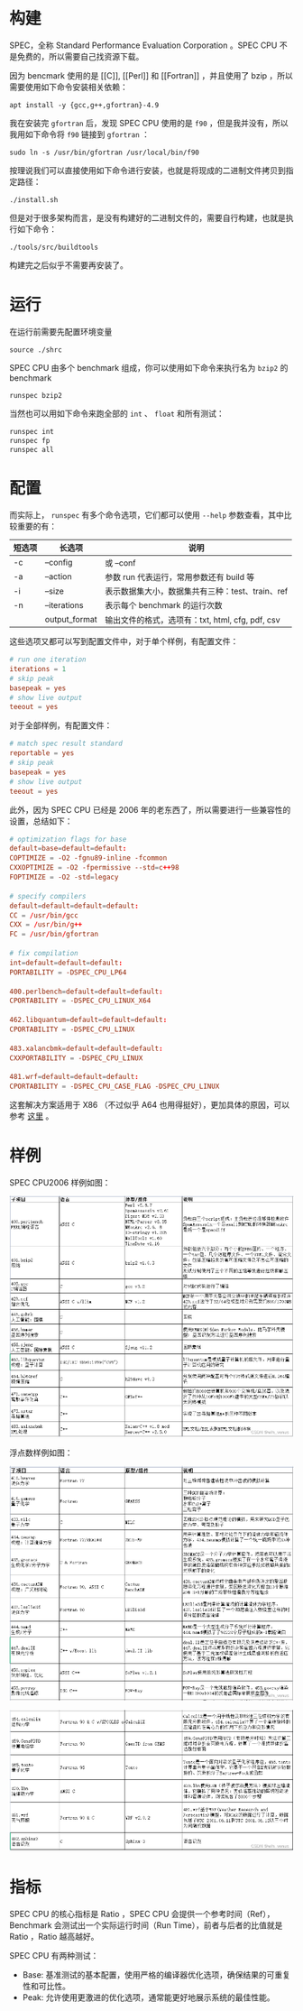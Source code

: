 # 构建

SPEC，全称 Standard Performance Evaluation Corporation 。SPEC CPU 不是免费的，所以需要自己找资源下载。

因为 bencmark 使用的是 [[C]], [[Perl]] 和 [[Fortran]] ，并且使用了 bzip ，所以需要使用如下命令安装相关依赖：

``` shell
apt install -y {gcc,g++,gfortran}-4.9
```

我在安装完 `gfortran` 后，发现 SPEC CPU 使用的是 `f90` ，但是我并没有，所以我用如下命令将 `f90` 链接到 `gfortran` ：

``` shell
sudo ln -s /usr/bin/gfortran /usr/local/bin/f90
```

按理说我们可以直接使用如下命令进行安装，也就是将现成的二进制文件拷贝到指定路径：

``` shell
./install.sh
```

但是对于很多架构而言，是没有构建好的二进制文件的，需要自行构建，也就是执行如下命令：

``` shell
./tools/src/buildtools
```

构建完之后似乎不需要再安装了。

# 运行

在运行前需要先配置环境变量

``` shell
source ./shrc
```

SPEC CPU 由多个 benchmark 组成，你可以使用如下命令来执行名为 `bzip2` 的 benchmark

``` shell
runspec bzip2
```

当然也可以用如下命令来跑全部的 `int` 、 `float` 和所有测试：

``` shell
runspec int
runspec fp
runspec all
```

# 配置

而实际上， `runspec` 有多个命令选项，它们都可以使用 `--help` 参数查看，其中比较重要的有：

| 短选项 | 长选项           | 说明 |
| --- | ------------- | ------------------------------------ |
| -c | –config       | 或 –conf |
| -a | –action       | 参数 run 代表运行，常用参数还有 build 等 |
| -i | –size         | 表示数据集大小，数据集共有三种：test、train、ref |
| -n | –iterations   | 表示每个 benchmark 的运行次数 |
|  | output_format | 输出文件的格式，选项有：txt, html, cfg, pdf, csv |

这些选项又都可以写到配置文件中，对于单个样例，有配置文件：

``` conf
# run one iteration
iterations = 1
# skip peak
basepeak = yes
# show live output
teeout = yes
```

对于全部样例，有配置文件：

``` conf
# match spec result standard
reportable = yes
# skip peak
basepeak = yes
# show live output
teeout = yes
```

此外，因为 SPEC CPU 已经是 2006 年的老东西了，所以需要进行一些兼容性的设置，总结如下：

``` conf
# optimization flags for base
default=base=default=default:
COPTIMIZE = -O2 -fgnu89-inline -fcommon
CXXOPTIMIZE = -O2 -fpermissive --std=c++98
FOPTIMIZE = -O2 -std=legacy

# specify compilers
default=default=default=default:
CC = /usr/bin/gcc
CXX = /usr/bin/g++
FC = /usr/bin/gfortran

# fix compilation
int=default=default=default:
PORTABILITY = -DSPEC_CPU_LP64

400.perlbench=default=default=default:
CPORTABILITY = -DSPEC_CPU_LINUX_X64

462.libquantum=default=default=default:
CPORTABILITY = -DSPEC_CPU_LINUX

483.xalancbmk=default=default=default:
CXXPORTABILITY = -DSPEC_CPU_LINUX

481.wrf=default=default=default:
CPORTABILITY = -DSPEC_CPU_CASE_FLAG -DSPEC_CPU_LINUX
```

这套解决方案适用于 X86 （不过似乎 A64 也用得挺好），更加具体的原因，可以参考 [这里](https://jia.je/software/2023/08/02/spec-cpu-2006/#%E5%85%B6%E4%BB%96-isa) 。

# 样例

SPEC CPU2006 样例如图：

![](img/clipboard-20241210T190051.png)

浮点数样例如图：

![](img/clipboard-20241210T190114.png)

![](img/clipboard-20241210T190125.png)

# 指标

SPEC CPU 的核心指标是 Ratio ，SPEC CPU 会提供一个参考时间（Ref），Benchmark 会测试出一个实际运行时间（Run Time），前者与后者的比值就是 Ratio ，Ratio 越高越好。

SPEC CPU 有两种测试：

- Base: 基准测试的基本配置，使用严格的编译器优化选项，确保结果的可重复性和可比性。
- Peak: 允许使用更激进的优化选项，通常能更好地展示系统的最佳性能。
